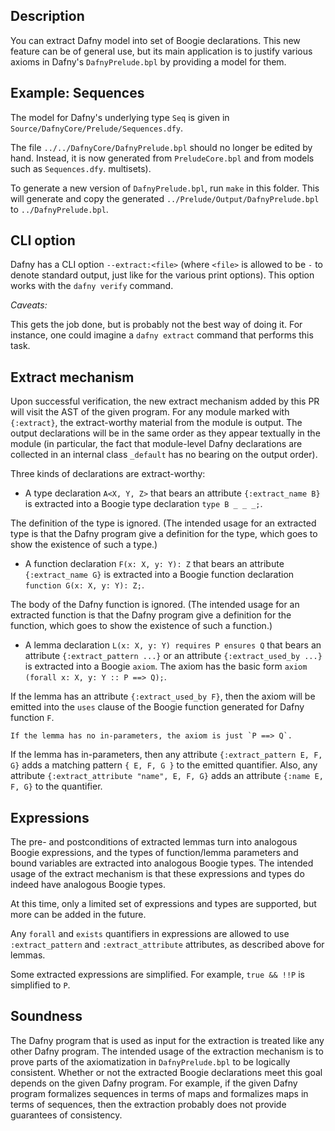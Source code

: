 ## Description

You can extract Dafny model into set of Boogie
declarations. This new feature can be of general use, but its main
application is to justify various axioms in Dafny's `DafnyPrelude.bpl`
by providing a model for them.

## Example: Sequences

The model for Dafny's underlying type `Seq` is given in
`Source/DafnyCore/Prelude/Sequences.dfy`.

The file `../../DafnyCore/DafnyPrelude.bpl` should no longer be edited
by hand. Instead, it is now generated from
`PreludeCore.bpl` and from models such as `Sequences.dfy`.
multisets).

To generate a new version of `DafnyPrelude.bpl`, run `make` in this folder.
This will generate and copy the generated
`../Prelude/Output/DafnyPrelude.bpl` to `../DafnyPrelude.bpl`.

## CLI option

Dafny has a CLI option `--extract:<file>` (where `<file>` is allowed
to be `-` to denote standard output, just like for the various print
options). This option works with the `dafny verify` command.

*Caveats:*

This gets the job done, but is probably not the best way of doing it.
For instance, one could imagine a `dafny extract` command that performs
this task.

## Extract mechanism

Upon successful verification, the new extract mechanism added by this PR
will visit the AST of the given program. For any module marked with
`{:extract}`, the extract-worthy material from the module is output. The
output declarations will be in the same order as they appear textually
in the module (in particular, the fact that module-level Dafny
declarations are collected in an internal class `_default` has no
bearing on the output order).

Three kinds of declarations are extract-worthy:

* A type declaration `A<X, Y, Z>` that bears an attribute
`{:extract_name B}` is extracted into a Boogie type declaration `type B
_ _ _;`.

The definition of the type is ignored. (The intended usage for an
extracted type is that the Dafny program give a definition for the type,
which goes to show the existence of such a type.)

* A function declaration `F(x: X, y: Y): Z` that bears an attribute
`{:extract_name G}` is extracted into a Boogie function declaration
`function G(x: X, y: Y): Z;`.

The body of the Dafny function is ignored. (The intended usage for an
extracted function is that the Dafny program give a definition for the
function, which goes to show the existence of such a function.)

* A lemma declaration `L(x: X, y: Y) requires P ensures Q` that bears an
attribute `{:extract_pattern ...}` or an attribute `{:extract_used_by
...}` is extracted into a Boogie `axiom`. The axiom has the basic form
`axiom (forall x: X, y: Y :: P ==> Q);`.

If the lemma has an attribute `{:extract_used_by F}`, then the axiom
will be emitted into the `uses` clause of the Boogie function generated
for Dafny function `F`.

    If the lemma has no in-parameters, the axiom is just `P ==> Q`.

If the lemma has in-parameters, then any attribute `{:extract_pattern E,
F, G}` adds a matching pattern `{ E, F, G }` to the emitted quantifier.
Also, any attribute `{:extract_attribute "name", E, F, G}` adds an
attribute `{:name E, F, G}` to the quantifier.

## Expressions

The pre- and postconditions of extracted lemmas turn into analogous
Boogie expressions, and the types of function/lemma parameters and bound
variables are extracted into analogous Boogie types. The intended usage
of the extract mechanism is that these expressions and types do indeed
have analogous Boogie types.

At this time, only a limited set of expressions and types are supported,
but more can be added in the future.

Any `forall` and `exists` quantifiers in expressions are allowed to use
`:extract_pattern` and `:extract_attribute` attributes, as described
above for lemmas.

Some extracted expressions are simplified. For example, `true && !!P` is
simplified to `P`.

## Soundness

The Dafny program that is used as input for the extraction is treated
like any other Dafny program. The intended usage of the extraction
mechanism is to prove parts of the axiomatization in `DafnyPrelude.bpl`
to be logically consistent. Whether or not the extracted Boogie
declarations meet this goal depends on the given Dafny program. For
example, if the given Dafny program formalizes sequences in terms of
maps and formalizes maps in terms of sequences, then the extraction
probably does not provide guarantees of consistency.
